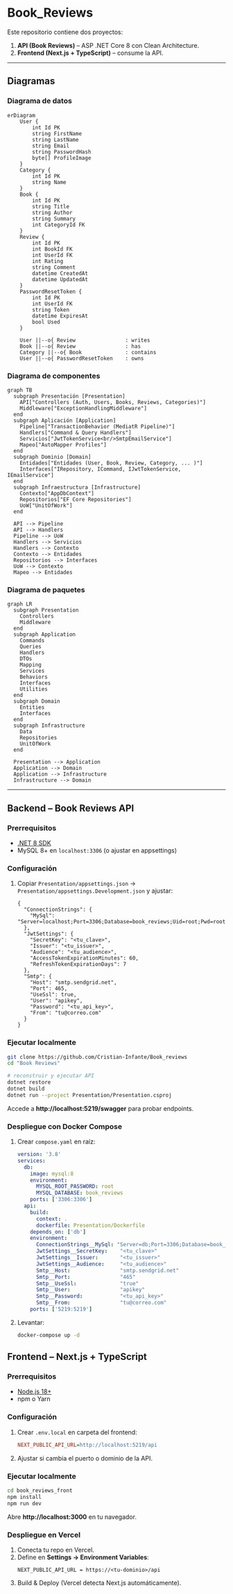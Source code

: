 # Book_Reviews

Este repositorio contiene dos proyectos:

1. **API (Book Reviews)** – ASP .NET Core 8 con Clean Architecture.  
2. **Frontend (Next.js + TypeScript)** – consume la API.

---

## Diagramas

### Diagrama de datos

```mermaid
erDiagram
    User {
        int Id PK
        string FirstName
        string LastName
        string Email
        string PasswordHash
        byte[] ProfileImage
    }
    Category {
        int Id PK
        string Name
    }
    Book {
        int Id PK
        string Title
        string Author
        string Summary
        int CategoryId FK
    }
    Review {
        int Id PK
        int BookId FK
        int UserId FK
        int Rating
        string Comment
        datetime CreatedAt
        datetime UpdatedAt
    }
    PasswordResetToken {
        int Id PK
        int UserId FK
        string Token
        datetime ExpiresAt
        bool Used
    }

    User ||--o{ Review                : writes
    Book ||--o{ Review                : has
    Category ||--o{ Book              : contains
    User ||--o{ PasswordResetToken    : owns
```

### Diagrama de componentes

```mermaid
graph TB
  subgraph Presentación [Presentation]
    API["Controllers (Auth, Users, Books, Reviews, Categories)"]
    Middleware["ExceptionHandlingMiddleware"]
  end
  subgraph Aplicación [Application]
    Pipeline["TransactionBehavior (MediatR Pipeline)"]
    Handlers["Command & Query Handlers"]
    Servicios["JwtTokenService<br/>SmtpEmailService"]
    Mapeo["AutoMapper Profiles"]
  end
  subgraph Dominio [Domain]
    Entidades["Entidades (User, Book, Review, Category, ... )"]
    Interfaces["IRepository, ICommand, IJwtTokenService, IEmailService"]
  end
  subgraph Infraestructura [Infrastructure]
    Contexto["AppDbContext"]
    Repositorios["EF Core Repositories"]
    UoW["UnitOfWork"]
  end

  API --> Pipeline
  API --> Handlers
  Pipeline --> UoW
  Handlers --> Servicios
  Handlers --> Contexto
  Contexto --> Entidades
  Repositorios --> Interfaces
  UoW --> Contexto
  Mapeo --> Entidades
```

### Diagrama de paquetes

```mermaid
graph LR
  subgraph Presentation
    Controllers
    Middleware
  end
  subgraph Application
    Commands
    Queries
    Handlers
    DTOs
    Mapping
    Services
    Behaviors
    Interfaces
    Utilities
  end
  subgraph Domain
    Entities
    Interfaces
  end
  subgraph Infrastructure
    Data
    Repositories
    UnitOfWork
  end

  Presentation --> Application
  Application --> Domain
  Application --> Infrastructure
  Infrastructure --> Domain
```

---

## Backend – Book Reviews API

### Prerrequisitos

- [.NET 8 SDK](https://dotnet.microsoft.com/download)  
- MySQL 8+ en `localhost:3306` (o ajustar en appsettings)

### Configuración

1. Copiar `Presentation/appsettings.json` → `Presentation/appsettings.Development.json` y ajustar:
   ```jsonc
   {
     "ConnectionStrings": {
       "MySql": "Server=localhost;Port=3306;Database=book_reviews;Uid=root;Pwd=root;"
     },
     "JwtSettings": {
       "SecretKey": "<tu_clave>",
       "Issuer": "<tu_issuer>",
       "Audience": "<tu_audience>",
       "AccessTokenExpirationMinutes": 60,
       "RefreshTokenExpirationDays": 7
     },
     "Smtp": {
       "Host": "smtp.sendgrid.net",
       "Port": 465,
       "UseSsl": true,
       "User": "apikey",
       "Password": "<tu_api_key>",
       "From": "tu@correo.com"
     }
   }
   ```

### Ejecutar localmente

```bash
git clone https://github.com/Cristian-Infante/Book_reviews
cd "Book Reviews"

# reconstruir y ejecutar API
dotnet restore
dotnet build
dotnet run --project Presentation/Presentation.csproj
```

Accede a **http://localhost:5219/swagger** para probar endpoints.

### Despliegue con Docker Compose

1. Crear `compose.yaml` en raíz:
   ```yaml
   version: '3.8'
   services:
     db:
       image: mysql:8
       environment:
         MYSQL_ROOT_PASSWORD: root
         MYSQL_DATABASE: book_reviews
       ports: ['3306:3306']
     api:
       build:
         context: .
         dockerfile: Presentation/Dockerfile
       depends_on: ['db']
       environment:
         ConnectionStrings__MySql: "Server=db;Port=3306;Database=book_reviews;Uid=root;Pwd=root;"
         JwtSettings__SecretKey:    "<tu_clave>"
         JwtSettings__Issuer:       "<tu_issuer>"
         JwtSettings__Audience:     "<tu_audience>"
         Smtp__Host:                "smtp.sendgrid.net"
         Smtp__Port:                "465"
         Smtp__UseSsl:              "true"
         Smtp__User:                "apikey"
         Smtp__Password:            "<tu_api_key>"
         Smtp__From:                "tu@correo.com"
       ports: ['5219:5219']
   ```
2. Levantar:
   ```bash
   docker-compose up -d
   ```

## Frontend – Next.js + TypeScript

### Prerrequisitos

- [Node.js 18+](https://nodejs.org/)  
- npm o Yarn

### Configuración

1. Crear `.env.local` en carpeta del frontend:
   ```ini
   NEXT_PUBLIC_API_URL=http://localhost:5219/api
   ```
2. Ajustar si cambia el puerto o dominio de la API.

### Ejecutar localmente

```bash
cd book_reviews_front
npm install
npm run dev
```

Abre **http://localhost:3000** en tu navegador.

### Despliegue en Vercel

1. Conecta tu repo en Vercel.  
2. Define en **Settings → Environment Variables**:
   ```
   NEXT_PUBLIC_API_URL = https://<tu-dominio>/api
   ```
3. Build & Deploy (Vercel detecta Next.js automáticamente).